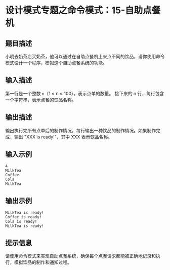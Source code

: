 # 设计模式专题之命令模式：15-自助点餐机

## 题目描述
小明去奶茶店买奶茶，他可以通过在自助点餐机上来点不同的饮品，请你使用命令模式设计一个程序，模拟这个自助点餐系统的功能。

## 输入描述
第一行是一个整数 `n`（1 ≤ n ≤ 100），表示点单的数量。
接下来的 n 行，每行包含一个字符串，表示点餐的饮品名称。

## 输出描述
输出执行完所有点单后的制作情况，每行输出一种饮品的制作情况。如果制作完成，输出 "XXX is ready!"，其中 XXX 表示饮品名称。

## 输入示例
```
4
MilkTea
Coffee
Cola
MilkTea
```

## 输出示例
```
MilkTea is ready!
Coffee is ready!
Cola is ready!
MilkTea is ready!
```

## 提示信息
请使用命令模式来实现自助点餐系统，确保每个点餐请求都能被正确地记录和执行，模拟饮品的制作和通知过程。
